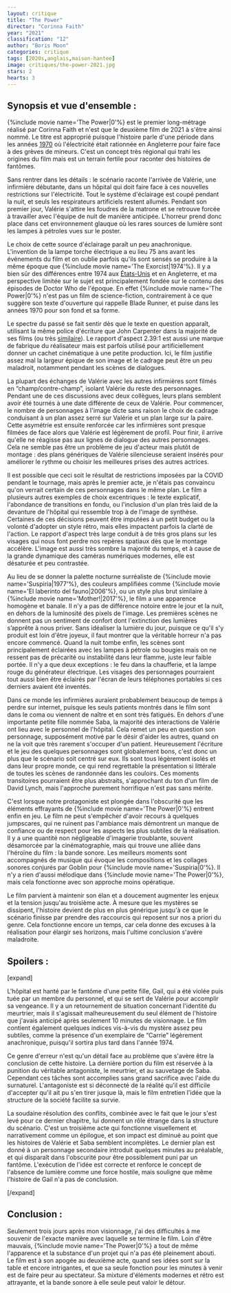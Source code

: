 ```yaml
---
layout: critique
title: "The Power"
director: "Corinna Faith"
year: "2021"
classification: "12"
author: "Boris Moon"
categories: critique
tags: [2020s,anglais,maison-hantee]
image: critiques/the-power-2021.jpg
stars: 2
hearts: 3
---
```


## Synopsis et vue d'ensemble :

{%include movie name='The Power|0'%} est le premier long-métrage réalisé par Corinna Faith et n'est que le deuxième film de 2021 à s'être ainsi nommé. Le titre est approprié puisque l'histoire parle d'une période dans les années [1970](1970s) où l'électricité était rationnée en Angleterre pour faire face à des grèves de mineurs. C'est un concept très régional qui trahi les origines du film mais est un terrain fertile pour raconter des histoires de fantômes.

Sans rentrer dans les détails : le scénario raconte l'arrivée de Valérie, une infirmière débutante, dans un hôpital qui doit faire face à ces nouvelles restrictions sur l'électricité. Tout le système d'éclairage est coupé pendant la nuit, et seuls les respirateurs artificiels restent allumés. Pendant son premier jour, Valérie s'attire les foudres de la matrone et se retrouve forcée à travailler avec l'équipe de nuit de manière anticipée. L'horreur prend donc place dans cet environnement glauque où les rares sources de lumière sont les lampes à pétroles vues sur le poster.

Le choix de cette source d'éclairage paraît un peu anachronique. L'invention de la lampe torche électrique a eu lieu 75 ans avant les événements du film et on oublie parfois qu'ils sont sensés se produire à la même époque que {%include movie name='The Exorcist|1974'%}. Il y a bien sûr des différences entre 1974 aux [États-Unis](americain) et en Angleterre, et ma perspective limitée sur le sujet est principalement fondée sur le contenu des épisodes de Doctor Who de l'époque. En effet {%include movie name='The Power|0'%} n'est pas un film de science-fiction, contrairement à ce que suggère son texte d'ouverture qui rappelle Blade Runner, et puise dans les années 1970 pour son fond et sa forme.

Le spectre du passé se fait sentir dès que le texte en question apparaît, utilisant la même police d'écriture que John Carpenter dans la majorité de ses films (ou très [similaire](https://en.wikipedia.org/wiki/Albertus_(typeface))). Le rapport d'aspect 2.39:1 est aussi une marque de fabrique du réalisateur mais est parfois utilisé pour artificiellement donner un cachet cinématique à une petite production. Ici, le film justifie assez mal la largeur épique de son image et le cadrage peut être un peu maladroit, notamment pendant les scènes de dialogues.

La plupart des échanges de Valérie avec les autres infirmières sont filmés en “champ/contre-champ”, isolant Valérie du reste des personnages. Pendant une de ces discussions avec deux collègues, leurs plans semblent avoir été tournés à une date différente de ceux de Valérie. Pour commencer, le nombre de personnages à l'image dicte sans raison le choix de cadrage conduisant à un plan assez serré sur Valérie et un plan large sur la paire. Cette asymétrie est ensuite renforcée car les infirmières sont presque filmées de face alors que Valérie est légèrement de profil. Pour finir, il arrive qu'elle ne réagisse pas aux lignes de dialogue des autres personnages. Cela ne semble pas être un problème de jeu d'acteur mais plutôt de montage : des plans génériques de Valérie silencieuse seraient insérés pour améliorer le rythme ou choisir les meilleures prises des autres actrices.

Il est possible que ceci soit le résultat de restrictions imposées par la COVID pendant le tournage, mais après le premier acte, je n'étais pas convaincu qu'on verrait certain de ces personnages dans le même plan. Le film a plusieurs autres exemples de choix excentriques : le texte explicatif, l'abondance de transitions en fondu, ou l'inclusion d'un plan très laid de la devanture de l'hôpital qui ressemble trop à de l'image de synthèse. Certaines de ces décisions peuvent être imputées à un petit budget ou la volonté d'adopter un style rétro, mais elles impactent parfois la clarté de l'action. Le rapport d'aspect très large conduit à de très gros plans sur les visages qui nous font perdre nos repères spatiaux dès que le montage accélère. L'image est aussi très sombre la majorité du temps, et à cause de la grande dynamique des caméras numériques modernes, elle est désaturée et peu contrastée.

Au lieu de se donner la palette nocturne surréaliste de {%include movie name='Suspiria|1977'%}, des couleurs amplifiées comme {%include movie name='El laberinto del fauno|2006'%}, ou un style plus brut similaire à {%include movie name='Mother!|2017'%}, le film a une apparence homogène et banale. Il n'y a pas de différence notoire entre le jour et la nuit, en dehors de la luminosité des pixels de l'image. Les premières scènes ne donnent pas un sentiment de confort dont l'extinction des lumières s’apprête à nous priver. Sans idéaliser la lumière du jour, puisque ce qu'il s'y produit est loin d'être joyeux, il faut montrer que la véritable horreur n'a pas encore commencé. Quand la nuit tombe enfin, les scènes sont principalement éclairées avec les lampes à pétrole ou bougies mais on ne ressent pas de précarité ou instabilité dans leur flamme, juste leur faible portée. Il n'y a que deux exceptions : le feu dans la chaufferie, et la lampe rouge du générateur électrique. Les visages des personnages pourraient tout aussi bien être éclairés par l'écran de leurs téléphones portables si ces derniers avaient été inventés.

Dans ce monde les infirmières auraient probablement beaucoup de temps à perdre sur internet, puisque les seuls patients montrés dans le film sont dans le coma ou viennent de naître et en sont très fatigués. En dehors d'une importante petite fille nommée Saba, la majorité des interactions de Valérie ont lieu avec le personnel de l'hôpital. Cela remet un peu en question son personnage, supposément motivé par le désir d'aider les autres, quand on ne la voit que très rarement s'occuper d'un patient. Heureusement l'écriture et le jeu des quelques personnages sont globalement bons, c'est donc un plus que le scénario soit centré sur eux. Ils sont tous légèrement isolés et dans leur propre monde, ce qui rend regrettable la présentation si littérale de toutes les scènes de randonnée dans les couloirs. Ces moments transitoires pourraient être plus abstraits, s'approchant du ton d'un film de David Lynch, mais l'approche purement horrifique n'est pas sans mérite.

C'est lorsque notre protagoniste est plongée dans l'obscurité que les éléments effrayants de {%include movie name='The Power|0'%} entrent enfin en jeu. Le film ne peut s'empêcher d'avoir recours à quelques jumpscares, qui ne ruinent pas l'ambiance mais démontrent un manque de confiance ou de respect pour les aspects les plus subtiles de la réalisation. Il y a une quantité non négligeable d'imagerie troublante, souvent désamorcée par la cinématographie, mais qui trouve une alliée dans l'héroïne du film : la bande sonore. Les meilleurs moments sont accompagnés de musique qui évoque les compositions et les collages sonores conjurés par Goblin pour {%include movie name='Suspiria|0'%}. Il n'y a rien d'aussi mélodique dans {%include movie name='The Power|0'%}, mais cela fonctionne avec son approche moins opératique.

Le film parvient à maintenir son élan et a doucement augmenter les enjeux et la tension jusqu'au troisième acte. À mesure que les mystères se dissipent, l'histoire devient de plus en plus générique jusqu'à ce que le scénario finisse par prendre des raccourcis qui reposent sur nos a priori du genre. Cela fonctionne encore un temps, car cela donne des excuses à la réalisation pour élargir ses horizons, mais l'ultime conclusion s'avère maladroite.

## Spoilers :

[expand]

L'hôpital est hanté par le fantôme d'une petite fille, Gail, qui a été violée puis tuée par un membre du personnel, et qui se sert de Valérie pour accomplir sa vengeance. Il y a un retournement de situation concernant l'identité du meurtrier, mais il s'agissait malheureusement du seul élément de l'histoire que j'avais anticipé après seulement 10 minutes de visionnage. Le film contient également quelques indices vis-à-vis du mystère assez peu subtiles, comme la présence d'un exemplaire de “Carrie” légèrement anachronique, puisqu'il sortira plus tard dans l'année 1974.

Ce genre d'erreur n'est qu'un détail face au problème que s'avère être la conclusion de cette histoire. La dernière portion du film est réservée à la punition du véritable antagoniste, le meurtrier, et au sauvetage de Saba. Cependant ces tâches sont accomplies sans grand sacrifice avec l'aide du surnaturel. L'antagoniste est si déconnecté de la réalité qu'il est difficile d'accepter qu'il ait pu s'en tirer jusque là, mais le film entretien l'idée que la structure de la société facilite sa survie.

La soudaine résolution des conflits, combinée avec le fait que le jour s'est levé pour ce dernier chapitre, lui donnent un rôle étrange dans la structure du scénario. C'est un troisième acte qui fonctionne visuellement et narrativement comme un épilogue, et son impact est diminué au point que les histoires de Valérie et Saba semblent incomplètes. Le dernier plan est donné à un personnage secondaire introduit quelques minutes au préalable, et qui disparaît dans l'obscurité pour être possiblement puni par un fantôme. L'exécution de l'idée est correcte et renforce le concept de l'absence de lumière comme une force hostile, mais souligne que même l'histoire de Gail n'a pas de conclusion.

[/expand]

## Conclusion :

Seulement trois jours après mon visionnage, j'ai des difficultés à me souvenir de l'exacte manière avec laquelle se termine le film. Loin d'être mauvais, {%include movie name='The Power|0'%} a tout de même l'apparence et la substance d'un projet qui n'a pas été pleinement abouti. Le film est à son apogée au deuxième acte, quand ses idées sont sur la table et encore intrigantes, et que sa seule fonction pour les minutes à venir est de faire peur au spectateur. Sa mixture d'éléments modernes et rétro est attrayante, et la bande sonore à elle seule peut valoir le détour.
